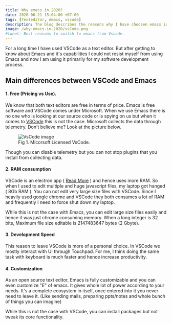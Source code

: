 ```yaml
---
title: Why emacs in 2020?
date: 2020-06-21 15:04:00 +07:00
tags: [Texteditor, emacs, vscode]
description: The blog describes the reasons why I have choosen emacs in 2020.
image: /why-emacs-in-2020/vsCode.png
#tweet: Best reasons to switch to emacs from Vscode.
---
```


For a long time I have used VSCode as a text editor. But after getting to know about Emacs and it's capabilities I could not resist myself from using Emacs and now I am using it primarily for my software development process.

## Main differences between VSCode and Emacs

#### 1. Free (Pricing vs Use).
We know that both text editors are free in terms of price. Emacs is free software and VSCode comes under Microsoft. When we use Emacs there is no one who is looking at our source code or is spying on us but when it comes to <a href="https://github.com/microsoft/vscode/issues/60" target="_blank">VSCode</a> this is not the case. Microsoft collects the data through telemetry. Don't believe me? Look at the picture below.

<figure>
<img src="{{ page.image }}" alt="VsCode image">
<figcaption>Fig 1. Micorsoft Licensed VsCode.</figcaption>
</figure>

Though you can disable telemetry but you can not stop plugins that you install from collecting data.

#### 2. RAM consumption
VSCode is an electron app ( <a href="https://www.howtogeek.com/330493/what-are-electron-apps-and-why-have-they-become-so-common/" target="_blank">Read More</a> ) and hence uses more RAM. So when I used to edit multiple and huge javascript files, my laptop got hanged ( 8Gb RAM ). You can not edit very large size files with VSCode. Since I heavily used google chrome and VSCode they both consumes a lot of RAM and frequently I need to force shut down my laptop.

While this is not the case with Emacs, you can edit large size files easily and hence it was just chrome consuming memory. When a long integer is 32 bits, Maximum file size editable is 2147483647 bytes (2 Gbyte).

#### 3. Development Speed
This reason to leave VSCode is more of a personal choice. In VSCode we mostly interact with UI through Touchpad. For me, I think doing the same task with keyboard is much faster and hence increase productivity.


#### 4. Customization
As an open source text editor, Emacs is fully customizable and you can even customize "E" of emacs. It gives  whole lot of power according to your needs. It's a complete ecosystem in itself, once entered into it you never need to leave it. (Like sending mails, preparing ppts/notes and whole bunch of things you can imagine)

While this is not the case with VSCode, you can install packages but not tweak its core functionality.
